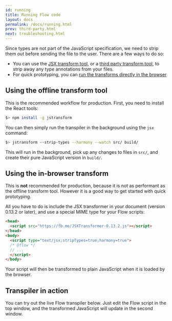 ```yaml
---
id: running
title: Running Flow code
layout: docs
permalink: /docs/running.html
prev: third-party.html
next: troubleshooting.html
---
```


Since types are not part of the JavaScript specification, we need to strip them out before sending the file to the user. There are a few ways to do so:

* You can use the [JSX transform tool](https://www.npmjs.com/package/jstransform), or a [third party transform tool](https://github.com/facebook/flow/wiki/3rd-party-tools#transformers), to strip away any type annotations from your files.
* For quick prototyping, you can [run the transforms directly in the browser](#using-the-in-browser-transform)

## Using the offline transform tool

This is the recommended workflow for production. First, you need to install the React tools:

```bash
$> npm install -g jstransform
```

You can then simply run the transpiler in the background using the `jsx` command:

```bash
$> jstransform --strip-types --harmony --watch src/ build/
```

This will run in the background, pick up any changes to files in `src/`, and create their pure JavaScript version in `build/`.

## Using the in-browser transform

This is **not** recommended for production, because it is not as performant as the offline transform tool. However it is a good way to get started with quick prototyping.

All you have to do is include the JSX transformer in your document (version 0.13.2 or later), and use a special MIME type for your Flow scripts:

```html
<head>
  <script src="https://fb.me/JSXTransformer-0.13.2.js"></script>
</head>
<body>
  <script type="text/jsx;stripTypes=true;harmony=true">
  /* @flow */
  // ...
  </script>
</body>
```

Your script will then be transformed to plain JavaScript when it is loaded by the browser.

## Transpiler in action

You can try out the live Flow transpiler below. Just edit the Flow script in the top window, and the transformed JavaScript will update in the second window.

<script>var ___tm = window.setTimeout; window.setTimeout = function(fn) { ___tm(fn, 0)}; // remove the stupid setTimeout in JSX live editor</script>
<!--[if lte IE 8]>
<script type="text/javascript" src="http://facebook.github.io/react/js/html5shiv.min.js"></script>
<script type="text/javascript" src="http://facebook.github.io/react/js/es5-shim.min.js"></script>
<script type="text/javascript" src="http://facebook.github.io/react/js/es5-sham.min.js"></script>
<![endif]-->
<script type="text/javascript" src="http://facebook.github.io/react/js/codemirror.js"></script>
<script type="text/javascript" src="http://facebook.github.io/react/js/javascript.js"></script>
<script type="text/javascript" src="http://facebook.github.io/react/js/react.js"></script>
<script type="text/javascript" src="http://facebook.github.io/react/js/react-dom.js"></script>
<!-- Right now JSXTransformer on the React website is too old. So I built
it from master on the React repo and copy/pasted it here. Whenever we ship
the next version of React we can just use it and remove the local one -->
<script type="text/javascript" src="/static/JSXTransformer.js"></script>
<script type="text/javascript" src="http://facebook.github.io/react/js/live_editor.js"></script>
<script type="text/javascript" src="http://facebook.github.io/react/js/showdown.js"></script>
<link rel="stylesheet" href="http://facebook.github.io/react/css/codemirror.css" />

<div id="jsxCompiler"></div>
<script src="/static/transformer.js"></script>
